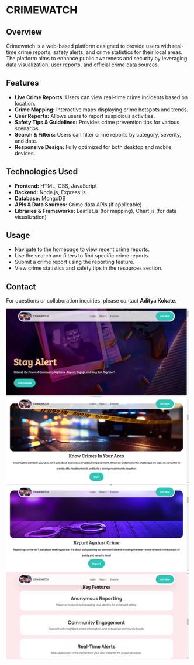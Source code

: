 # CRIMEWATCH

## Overview
Crimewatch is a web-based platform designed to provide users with real-time crime reports, safety alerts, and crime statistics for their local areas. The platform aims to enhance public awareness and security by leveraging data visualization, user reports, and official crime data sources. 

## Features
- **Live Crime Reports:** Users can view real-time crime incidents based on location.
- **Crime Mapping:** Interactive maps displaying crime hotspots and trends.
- **User Reports:** Allows users to report suspicious activities.
- **Safety Tips & Guidelines:** Provides crime prevention tips for various scenarios.
- **Search & Filters:** Users can filter crime reports by category, severity, and date.
- **Responsive Design:** Fully optimized for both desktop and mobile devices.

## Technologies Used
- **Frontend:** HTML, CSS, JavaScript
- **Backend:** Node.js, Express.js
- **Database:** MongoDB
- **APIs & Data Sources:** Crime data APIs (if applicable)
- **Libraries & Frameworks:** Leaflet.js (for mapping), Chart.js (for data visualization)

## Usage
- Navigate to the homepage to view recent crime reports.
- Use the search and filters to find specific crime reports.
- Submit a crime report using the reporting feature.
- View crime statistics and safety tips in the resources section.

## Contact
For questions or collaboration inquiries, please contact **Aditya Kokate**.

<img src="Screenshot 2025-03-05 121016.png" width="500"><img src="Screenshot 2025-03-05 121114.png" width="500">
<img src="Screenshot 2025-03-05 121130.png" width="500"><img src="Screenshot 2025-03-05 121154.png" width="500">
